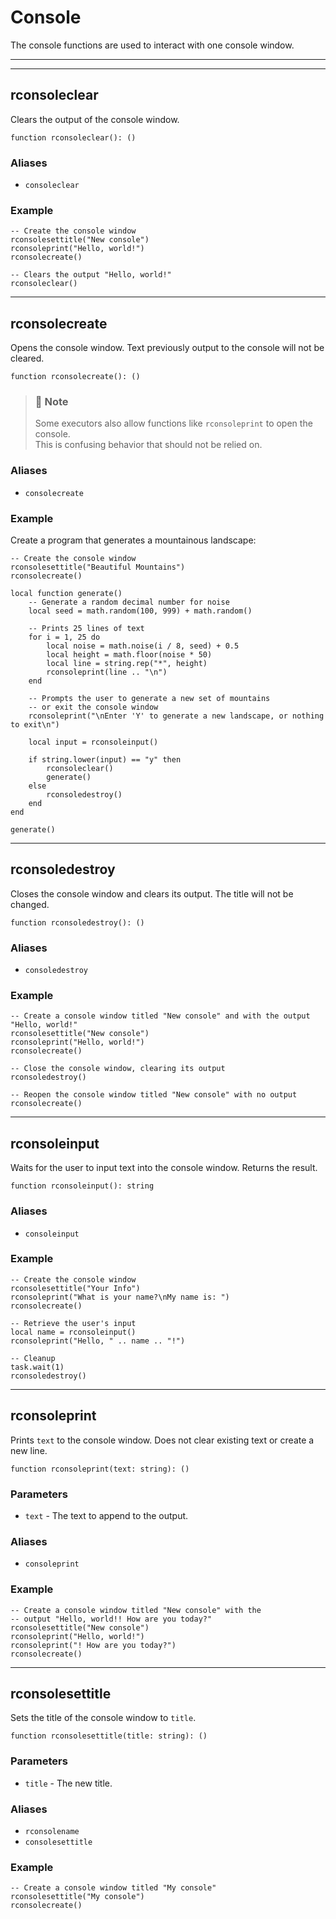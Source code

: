 # Console
The console functions are used to interact with one console window.

---

---

## rconsoleclear

Clears the output of the console window.

```luau
function rconsoleclear(): ()
```

### Aliases

 * `consoleclear`

### Example

```luau
-- Create the console window
rconsolesettitle("New console")
rconsoleprint("Hello, world!")
rconsolecreate()

-- Clears the output "Hello, world!"
rconsoleclear()
```

---

## rconsolecreate

Opens the console window. Text previously output to the console will not be cleared.

```luau
function rconsolecreate(): ()
```

> ### 🔎 Note
> Some executors also allow functions like `rconsoleprint` to open the console.\
> This is confusing behavior that should not be relied on.

### Aliases

 * `consolecreate`

### Example

Create a program that generates a mountainous landscape:

```luau
-- Create the console window
rconsolesettitle("Beautiful Mountains")
rconsolecreate()

local function generate()
	-- Generate a random decimal number for noise
	local seed = math.random(100, 999) + math.random()

	-- Prints 25 lines of text
	for i = 1, 25 do
		local noise = math.noise(i / 8, seed) + 0.5
		local height = math.floor(noise * 50)
		local line = string.rep("*", height)
		rconsoleprint(line .. "\n")
	end

	-- Prompts the user to generate a new set of mountains
	-- or exit the console window
	rconsoleprint("\nEnter 'Y' to generate a new landscape, or nothing to exit\n")

	local input = rconsoleinput()

	if string.lower(input) == "y" then
		rconsoleclear()
		generate()
	else
		rconsoledestroy()
	end
end

generate()
```

---

## rconsoledestroy

Closes the console window and clears its output. The title will not be changed.

```luau
function rconsoledestroy(): ()
```

### Aliases

 * `consoledestroy`

### Example

```luau
-- Create a console window titled "New console" and with the output "Hello, world!"
rconsolesettitle("New console")
rconsoleprint("Hello, world!")
rconsolecreate()

-- Close the console window, clearing its output
rconsoledestroy()

-- Reopen the console window titled "New console" with no output
rconsolecreate()
```

---

## rconsoleinput

Waits for the user to input text into the console window. Returns the result.

```luau
function rconsoleinput(): string
```

### Aliases

 * `consoleinput`

### Example

```luau
-- Create the console window
rconsolesettitle("Your Info")
rconsoleprint("What is your name?\nMy name is: ")
rconsolecreate()

-- Retrieve the user's input
local name = rconsoleinput()
rconsoleprint("Hello, " .. name .. "!")

-- Cleanup
task.wait(1)
rconsoledestroy()
```

---

## rconsoleprint

Prints `text` to the console window. Does not clear existing text or create a new line.

```luau
function rconsoleprint(text: string): ()
```

### Parameters

* `text` - The text to append to the output.

### Aliases

 * `consoleprint`

### Example

```luau
-- Create a console window titled "New console" with the
-- output "Hello, world!! How are you today?"
rconsolesettitle("New console")
rconsoleprint("Hello, world!")
rconsoleprint("! How are you today?")
rconsolecreate()
```

---

## rconsolesettitle

Sets the title of the console window to `title`.

```luau
function rconsolesettitle(title: string): ()
```

### Parameters

 * `title` - The new title.

### Aliases

 * `rconsolename`
 * `consolesettitle`

### Example

```luau
-- Create a console window titled "My console"
rconsolesettitle("My console")
rconsolecreate()
```
